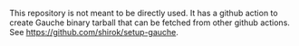 This repository is not meant to be directly used.  It has a github
action to create Gauche binary tarball that can be fetched
from other github actions.  See https://github.com/shirok/setup-gauche.
